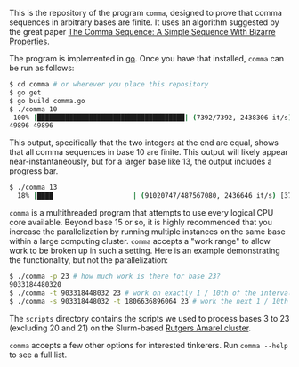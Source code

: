 This is the repository of the program `comma`, designed to prove that comma
sequences in arbitrary bases are finite. It uses an algorithm suggested by the
great paper [The Comma Sequence: A Simple Sequence With Bizarre
Properties](https://arxiv.org/abs/2401.14346).

The program is implemented in [go](https://go.dev/). Once you have that
installed, `comma` can be run as follows:

```bash
$ cd comma # or wherever you place this repository
$ go get
$ go build comma.go
$ ./comma 10
 100% |█████████████████████████████████████| (7392/7392, 2438306 it/s)        
49896 49896
```

This output, specifically that the two integers at the end are equal, shows
that all comma sequences in base 10 are finite. This output will likely appear
near-instantaneously, but for a larger base like 13, the output includes
a progress bar.

```bash
$ ./comma 13
  18% |████                    | (91020747/487567080, 2436646 it/s) [37s:2m42s]
```

`comma` is a multithreaded program that attempts to use every logical CPU core
available. Beyond base 15 or so, it is highly recommended that you increase the
parallelization by running multiple instances on the same base within a large
computing cluster. `comma` accepts a "work range" to allow work to be broken up
in such a setting. Here is an example demonstrating the functionality, but not
the parallelization:

```bash
$ ./comma -p 23 # how much work is there for base 23?
9033184480320
$ ./comma -t 903318448032 23 # work on exactly 1 / 10th of the interval
$ ./comma -s 903318448032 -t 1806636896064 23 # work the next 1 / 10th
```

The `scripts` directory contains the scripts we used to process bases 3 to 23
(excluding 20 and 21) on the Slurm-based [Rutgers Amarel
cluster](https://oarc.rutgers.edu/resources/amarel/).

`comma` accepts a few other options for interested tinkerers. Run `comma
--help` to see a full list.
